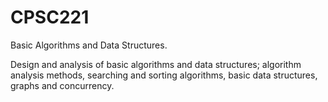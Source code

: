 # CPSC221

Basic Algorithms and Data Structures.

Design and analysis of basic algorithms and data structures; algorithm analysis methods, searching and sorting algorithms, basic data structures, graphs and concurrency.
